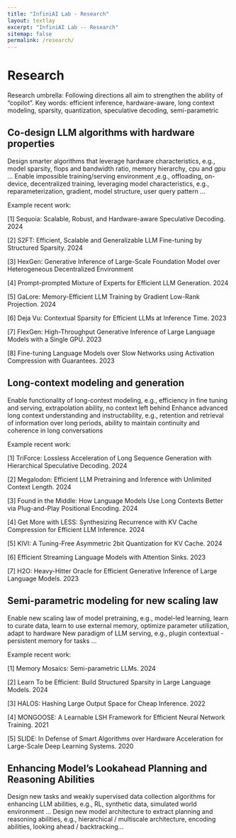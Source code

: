 ```yaml
---
title: "InfiniAI Lab - Research"
layout: textlay
excerpt: "InfiniAI Lab -- Research"
sitemap: false
permalink: /research/
---
```


# Research

Research umbrella: Following directions all aim to strengthen the ability of “copilot”.
Key words: efficient inference, hardware-aware, long context modeling, sparsity, quantization, speculative decoding, semi-parametric  

## Co-design LLM algorithms with hardware properties
Design smarter algorithms that leverage hardware characteristics, e.g., model sparsity, flops and bandwidth ratio, memory hierarchy, cpu and gpu …
Enable impossible training/serving environment ,e.g., offloading, on-device, decentralized training, leveraging model characteristics, e.g., reparameterization, gradient, model structure, user query pattern … 

Example recent work:

[1] Sequoia: Scalable, Robust, and Hardware-aware Speculative Decoding. 2024 

[2] S2FT: Efficient, Scalable and Generalizable LLM Fine-tuning by Structured Sparsity. 2024

[3] HexGen: Generative Inference of Large-Scale Foundation Model over Heterogeneous Decentralized Environment

[4] Prompt-prompted Mixture of Experts for Efficient LLM Generation. 2024

[5] GaLore: Memory-Efficient LLM Training by Gradient Low-Rank Projection. 2024

[6] Deja Vu: Contextual Sparsity for Efficient LLMs at Inference Time. 2023

[7] FlexGen: High-Throughput Generative Inference of Large Language Models with a Single GPU. 2023

[8] Fine-tuning Language Models over Slow Networks using Activation Compression with Guarantees. 2023

## Long-context modeling and generation
Enable functionality of long-context modeling, e.g., efficiency in fine tuning and serving, extrapolation ability, no context left behind
Enhance advanced long context understanding and instructability, e.g., retention and retrieval of information over long periods, ability to maintain continuity and coherence in long conversations

Example recent work:

[1] TriForce: Lossless Acceleration of Long Sequence Generation with Hierarchical Speculative Decoding. 2024

[2] Megalodon: Efficient LLM Pretraining and Inference with Unlimited Context Length. 2024

[3] Found in the Middle: How Language Models Use Long Contexts Better via Plug-and-Play Positional Encoding. 2024

[4] Get More with LESS: Synthesizing Recurrence with KV Cache Compression for Efficient LLM Inference. 2024

[5] KIVI: A Tuning-Free Asymmetric 2bit Quantization for KV Cache. 2024

[6] Efficient Streaming Language Models with Attention Sinks. 2023

[7] H2O: Heavy-Hitter Oracle for Efficient Generative Inference of Large Language Models. 2023


## Semi-parametric modeling for new scaling law
Enable new scaling law of model pretraining, e.g.,  model-led learning, learn to curate data, learn to use external memory, optimize parameter utilization, adapt to hardware
New paradigm of LLM serving, e.g., plugin contextual - persistent memory for tasks …

Example recent work:

[1] Memory Mosaics: Semi-parametric LLMs. 2024

[2] Learn To be Efficient: Build Structured Sparsity in Large Language Models. 2024

[3] HALOS: Hashing Large Output Space for Cheap Inference. 2022

[4] MONGOOSE: A Learnable LSH Framework for Efficient Neural Network Training. 2021

[5] SLIDE: In Defense of Smart Algorithms over Hardware Acceleration for Large-Scale Deep Learning Systems. 2020

## Enhancing Model’s Lookahead Planning and Reasoning Abilities 
Design new tasks and weakly supervised data collection algorithms for enhancing LLM abilities, e.g., RL, synthetic data, simulated world environment … 
Design new model architecture to extract planning and reasoning abilities, e.g., hierarchical / multiscale architecture, encoding abilities, looking ahead / backtracking…